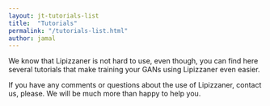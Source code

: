 ```yaml
---
layout: jt-tutorials-list
title:  "Tutorials"
permalink: "/tutorials-list.html"
author: jamal
---
```

We know that Lipizzaner is not hard to use, even though, you can find here several tutorials that make training your GANs using Lipizzaner even easier.

If you have any comments or questions about the use of Lipizzaner, contact us, please. We will be much more than happy to help you.
